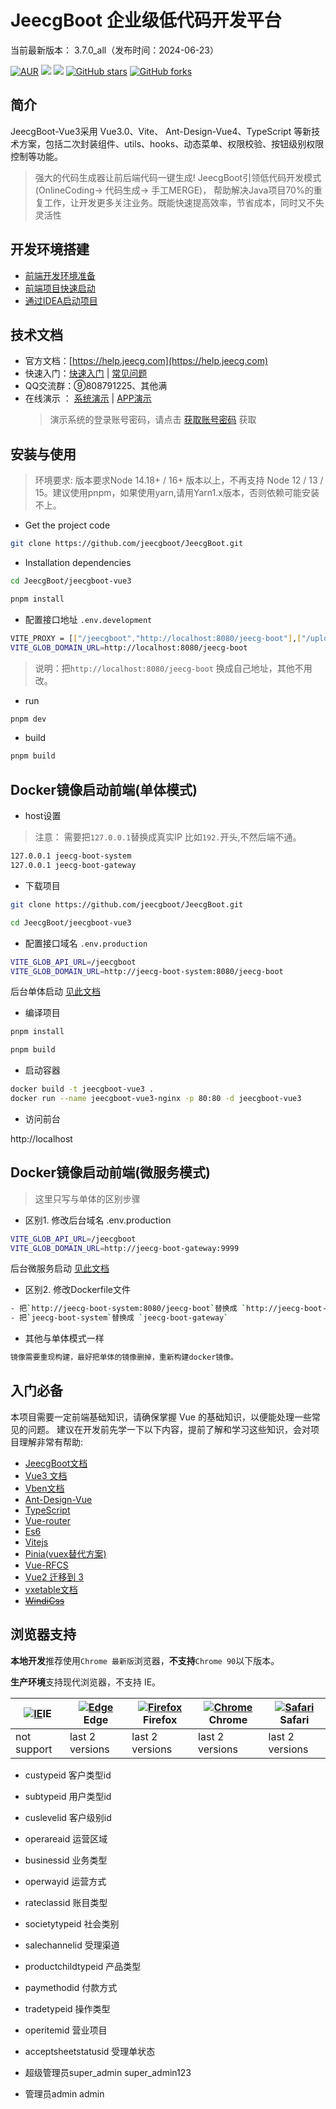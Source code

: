 # JeecgBoot 企业级低代码开发平台

当前最新版本： 3.7.0_all（发布时间：2024-06-23）

[![AUR](https://img.shields.io/badge/license-Apache%20License%202.0-blue.svg)](https://github.com/zhangdaiscott/jeecg-boot/blob/master/LICENSE) [![](https://img.shields.io/badge/Author-北京国炬软件-orange.svg)](http://jeecg.com/aboutusIndex) [![](https://img.shields.io/badge/version-3.7.0-brightgreen.svg)](https://github.com/zhangdaiscott/jeecg-boot) [![GitHub stars](https://img.shields.io/github/stars/zhangdaiscott/jeecg-boot.svg?style=social&label=Stars)](https://github.com/zhangdaiscott/jeecg-boot) [![GitHub forks](https://img.shields.io/github/forks/zhangdaiscott/jeecg-boot.svg?style=social&label=Fork)](https://github.com/zhangdaiscott/jeecg-boot)

## 简介

JeecgBoot-Vue3采用 Vue3.0、Vite、 Ant-Design-Vue4、TypeScript 等新技术方案，包括二次封装组件、utils、hooks、动态菜单、权限校验、按钮级别权限控制等功能。

> 强大的代码生成器让前后端代码一键生成! JeecgBoot引领低代码开发模式(OnlineCoding-> 代码生成-> 手工MERGE)， 帮助解决Java项目70%的重复工作，让开发更多关注业务。既能快速提高效率，节省成本，同时又不失灵活性

## 开发环境搭建

- [前端开发环境准备](https://help.jeecg.com/setup/dev.html)
- [前端项目快速启动](https://help.jeecg.com/setup/startup.html)
- [通过IDEA启动项目](https://help.jeecg.com/java/setup/idea/startup.html)

## 技术文档

- 官方文档：[https://help.jeecg.com](https://help.jeecg.com)
- 快速入门：[快速入门](http://jeecg.com/doc/quickstart) | [常见问题](http://help.jeecg.com/qa.html)
- QQ交流群：⑨808791225、其他满
- 在线演示 ： [系统演示](http://boot3.jeecg.com) | [APP演示](http://jeecg.com/appIndex)
  > 演示系统的登录账号密码，请点击 [获取账号密码](http://jeecg.com/doc/demo) 获取

## 安装与使用

> 环境要求: 版本要求Node 14.18+ / 16+ 版本以上，不再支持 Node 12 / 13 / 15。建议使用pnpm，如果使用yarn,请用Yarn1.x版本，否则依赖可能安装不上。

- Get the project code

```bash
git clone https://github.com/jeecgboot/JeecgBoot.git
```

- Installation dependencies

```bash
cd JeecgBoot/jeecgboot-vue3

pnpm install
```

- 配置接口地址 `.env.development`

```bash
VITE_PROXY = [["/jeecgboot","http://localhost:8080/jeecg-boot"],["/upload","http://localhost:3300/upload"]]
VITE_GLOB_DOMAIN_URL=http://localhost:8080/jeecg-boot
```

> 说明：把`http://localhost:8080/jeecg-boot` 换成自己地址，其他不用改。

- run

```bash
pnpm dev
```

- build

```bash
pnpm build
```

## Docker镜像启动前端(单体模式)

- host设置

> 注意： 需要把`127.0.0.1`替换成真实IP 比如`192.`开头,不然后端不通。

```bash
127.0.0.1 jeecg-boot-system
127.0.0.1 jeecg-boot-gateway
```

- 下载项目

```bash
git clone https://github.com/jeecgboot/JeecgBoot.git

cd JeecgBoot/jeecgboot-vue3
```

- 配置接口域名 `.env.production`

```bash
VITE_GLOB_API_URL=/jeecgboot
VITE_GLOB_DOMAIN_URL=http://jeecg-boot-system:8080/jeecg-boot
```

后台单体启动 [见此文档](https://help.jeecg.com/java/setup/docker/up.html)

- 编译项目

```bash
pnpm install

pnpm build
```

- 启动容器

```bash
docker build -t jeecgboot-vue3 .
docker run --name jeecgboot-vue3-nginx -p 80:80 -d jeecgboot-vue3
```

- 访问前台

http://localhost

## Docker镜像启动前端(微服务模式)

> 这里只写与单体的区别步骤

- 区别1. 修改后台域名 .env.production

```bash
VITE_GLOB_API_URL=/jeecgboot
VITE_GLOB_DOMAIN_URL=http://jeecg-boot-gateway:9999
```

后台微服务启动 [见此文档](https://help.jeecg.com/java/springcloud/docker.html)

- 区别2. 修改Dockerfile文件

```bash
- 把`http://jeecg-boot-system:8080/jeecg-boot`替换成 `http://jeecg-boot-gateway:9999`
- 把`jeecg-boot-system`替换成 `jeecg-boot-gateway`
```

- 其他与单体模式一样

```bash
镜像需要重现构建，最好把单体的镜像删掉，重新构建docker镜像。
```

## 入门必备

本项目需要一定前端基础知识，请确保掌握 Vue 的基础知识，以便能处理一些常见的问题。 建议在开发前先学一下以下内容，提前了解和学习这些知识，会对项目理解非常有帮助:

- [JeecgBoot文档](http://help.jeecg.com)
- [Vue3 文档](https://cn.vuejs.org/)
- [Vben文档](https://doc.vvbin.cn)
- [Ant-Design-Vue](https://www.antdv.com/docs/vue/introduce-cn/)
- [TypeScript](https://www.typescriptlang.org/)
- [Vue-router](https://router.vuejs.org/zh)
- [Es6](https://es6.ruanyifeng.com/)
- [Vitejs](https://cn.vitejs.dev/guide/)
- [Pinia(vuex替代方案)](https://pinia.esm.dev/introduction.html)
- [Vue-RFCS](https://github.com/vuejs/rfcs)
- [Vue2 迁移到 3](https://v3.vuejs.org/guide/migration/introduction.html)
- [vxetable文档](https://vxetable.cn)
- [~~WindiCss~~](https://windicss.netlify.app/)

## 浏览器支持

**本地开发**推荐使用`Chrome 最新版`浏览器，**不支持**`Chrome 90`以下版本。

**生产环境**支持现代浏览器，不支持 IE。

| [![IE](https://raw.githubusercontent.com/alrra/browser-logos/master/src/archive/internet-explorer_9-11/internet-explorer_9-11_48x48.png)](http://godban.github.io/browsers-support-badges/)IE | [![ Edge](https://raw.githubusercontent.com/alrra/browser-logos/master/src/edge/edge_48x48.png)](http://godban.github.io/browsers-support-badges/)Edge | [![Firefox](https://raw.githubusercontent.com/alrra/browser-logos/master/src/firefox/firefox_48x48.png)](http://godban.github.io/browsers-support-badges/)Firefox | [![Chrome](https://raw.githubusercontent.com/alrra/browser-logos/master/src/chrome/chrome_48x48.png)](http://godban.github.io/browsers-support-badges/)Chrome | [![Safari](https://raw.githubusercontent.com/alrra/browser-logos/master/src/safari/safari_48x48.png)](http://godban.github.io/browsers-support-badges/)Safari |
| --- | --- | --- | --- | --- |
| not support | last 2 versions | last 2 versions | last 2 versions | last 2 versions |

- custypeid 客户类型id
- subtypeid 用户类型id
- cuslevelid 客户级别id
- operareaid 运营区域
- businessid 业务类型
- operwayid 运营方式
- rateclassid 账目类型
- societytypeid 社会类别
- salechannelid 受理渠道
- productchildtypeid 产品类型
- paymethodid 付款方式
- tradetypeid 操作类型
- operitemid 营业项目
- acceptsheetstatusid 受理单状态

- 超级管理员super_admin super_admin123
- 管理员admin admin
